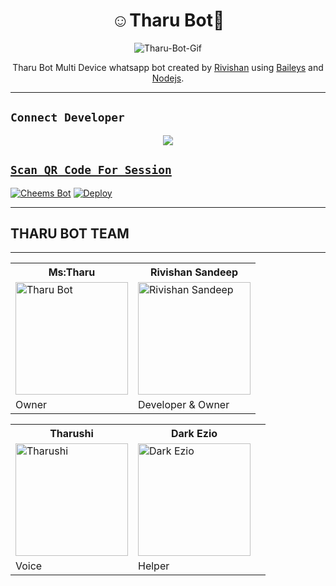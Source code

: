 

<h1 align="center">☺️Tharu Bot💞<br></h1>
<p align="center">
<img src="https://i.ibb.co/3pJvPsW/Tharu-Bot-Gif.gif " alt="Tharu-Bot-Gif" border="0" />
</p>

<p align="center">
Tharu Bot Multi Device whatsapp bot created by <a href="https://github.com/RiviMAX" target="_blank">Rivishan</a> using <a href="https://github.com/adiwajshing/Baileys" target="_blank">Baileys</a> and <a href="https://github.com/nodejs" target="_blank">Nodejs</a>.
</p>

-------

## ```Connect Developer```
<p align="center">
<a href="https://wa.me/94789864930"><img src="https://img.shields.io/badge/Contact Rivishan-25D366?style=for-the-badge&logo=whatsapp&logoColor=white" />
</p>

## `Scan QR Code For Session`
[![Cheems Bot](https://repl.it/badge/github/quiec/whatsasena)](https://replit.com/@RIVISHANSANDEE1/Tharu-Bot-Multi-Device-Qr-Code-Genarator?output%20only=1&lite=1#index.js)
[![Deploy](https://www.herokucdn.com/deploy/button.svg)](https://heroku.com/deploy?template=https://github.com/RiviMAX/Tharu-Bot-MD)

***
<div aline='left'><h2> THARU BOT TEAM </h2></div>

***

<table><tr><th>Ms:Tharu</th><th>Rivishan Sandeep </th></tr><tr><td><a href="https://github.com/RiviMAX"><img src="https://i.ibb.co/S6K3b9Y/Tharu-Bot-2.jpg" width="180" alt="Tharu Bot"></a></td><td><a href="https://github.com/RiviMAX"><img src="https://i.ibb.co/VTq9Kn5/Rivishan-cartoon.jpg" width="180" alt="Rivishan Sandeep"></a></td></tr><tr><td>Owner</td><td>Developer & Owner </td></tr></table><table><tr><th>Tharushi</th><th>Dark Ezio</th></tr><td><a href="https://github.com/RiviMAX"><img src="https://i.ibb.co/Zf22J1r/Besty-54.jpg" width="180" alt="Tharushi"></a></td><td><a href="https://github.com/RiviMAX"><img src="https://i.ibb.co/tZdmPkP/Dark-Ezio.jpg" width="180" alt="Dark Ezio"></a></td><td><a href="https://github.com/AiDarkEzio"></a></td></tr><tr><td>Voice</td><td>Helper</td></tr></table>
